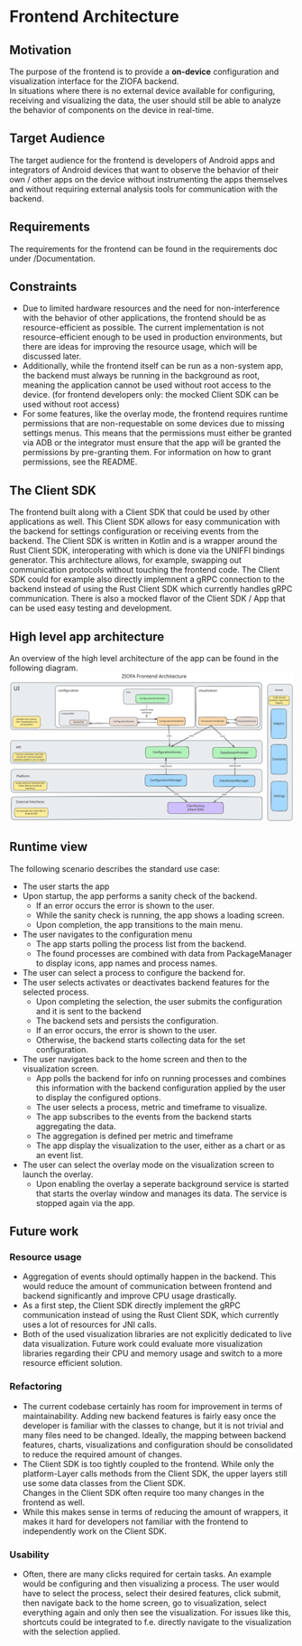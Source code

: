 <!--
SPDX-FileCopyrightText: 2025 Luca Bretting <luca.bretting@fau.de>

SPDX-License-Identifier: MIT
-->

# Frontend Architecture

## Motivation
The purpose of the frontend is to provide a **on-device** configuration and visualization interface for 
the ZIOFA backend.  
In situations where there is no external device
available for configuring, receiving and visualizing the data, the user should still be able to
analyze the behavior of components on the device in real-time.

## Target Audience
The target audience for the frontend is developers of Android apps and integrators of Android devices
that want to observe the behavior of their own / other apps on the device without instrumenting the
apps themselves and without requiring external analysis tools for communication with the backend.

## Requirements
The requirements for the frontend can be found in the requirements doc under <Repo Root>/Documentation.

## Constraints
* Due to limited hardware resources and the need for non-interference with the behavior of other applications,
the frontend should be as resource-efficient as possible. The current implementation is not resource-efficient
enough to be used in production environments, but there are ideas for improving the resource usage, which will
be discussed later.
* Additionally, while the frontend itself can be run as a non-system app, the backend must always be running
in the background as root, meaning the application cannot be used without root access to the device.
  (for frontend developers only: the mocked Client SDK can be used without root access)
* For some features, like the overlay mode, the frontend requires runtime permissions that are non-requestable
on some devices due to missing settings menus. This means that the permissions must either be granted via
ADB or the integrator must ensure that the app will be granted the permissions by pre-granting them.
For information on how to grant permissions, see the README.

## The Client SDK
The frontend built along with a Client SDK that could be used by other applications as well.
This Client SDK allows for easy communication with the backend for settings configuration or receiving
events from the backend.
The Client SDK is written in Kotlin and is a wrapper around the Rust Client SDK, interoperating with which
is done via the UNIFFI bindings generator.
This architecture allows, for example, swapping out communication protocols without touching the frontend code.
The Client SDK could for example also directly implemnent a gRPC connection to the backend instead of
using the Rust Client SDK which currently handles gRPC communication.
There is also a mocked flavor of the Client SDK / App that can be used easy testing and development.

## High level app architecture
An overview of the high level architecture of the app can be found in the following diagram.
![High level app architecture](architecture_diagram.svg)

## Runtime view
The following scenario describes the standard use case:
- The user starts the app
- Upon startup, the app performs a sanity check of the backend.
  - If an error occurs the error is shown to the user.
  - While the sanity check is running, the app shows a loading screen.
  - Upon completion, the app transitions to the main menu.
- The user navigates to the configuration menu
  - The app starts polling the process list from the backend.
  - The found processes are combined with data from PackageManager to display icons, app names and
  process names.
- The user can select a process to configure the backend for.
- The user selects activates or deactivates backend features for the selected process.
  - Upon completing the selection, the user submits the configuration and it is sent to the backend
  - The backend sets and persists the configuration.
  - If an error occurs, the error is shown to the user.
  - Otherwise, the backend starts collecting data for the set configuration.
- The user navigates back to the home screen and then to the visualization screen.
  - App polls the backend for info on running processes and combines this information with the
  backend configuration applied by the user to display the configured options.
  - The user selects a process, metric and timeframe to visualize.
  - The app subscribes to the events from the backend starts aggregating the data. 
  - The aggregation is defined per metric and timeframe
  - The app display the visualization to the user, either as a chart or as an event list.
- The user can select the overlay mode on the visualization screen to launch the overlay.
  - Upon enabling the overlay a seperate background service is started that starts the overlay 
  window and manages its data. The service is stopped again via the app.

## Future work

### Resource usage
* Aggregation of events should optimally happen in the backend. This would reduce the amount of 
communication between frontend and backend significantly and improve CPU usage drastically.
* As a first step, the Client SDK directly implement the gRPC communication 
instead of using the Rust Client SDK, which currently uses a lot of resources for JNI calls.
* Both of the used visualization libraries are not explicitly dedicated to live data visualization.
Future work could evaluate more visualization libraries regarding their CPU and memory usage and switch
to a more resource efficient solution.

### Refactoring
* The current codebase certainly has room for improvement in terms of maintainability. Adding new backend
features is fairly easy once the developer is familiar with the classes to change, but it is not trivial
and many files need to be changed. Ideally, the mapping between backend features, charts, visualizations
and configuration should be consolidated to reduce the required amount of changes.
* The Client SDK is too tightly coupled to the frontend. While only the platform-Layer calls methods
from the Client SDK, the upper layers still use some data classes from the Client SDK.  
Changes in the Client SDK often require too many changes in the frontend as well. 
* While this makes sense in terms of reducing the amount of wrappers, it makes it 
hard for developers not familiar with the frontend to independently work on the Client SDK.

### Usability
* Often, there are many clicks required for certain tasks.
An example would be configuring and then visualizing a process.
The user would have to select the process, select their desired features, click submit, then navigate
back to the home screen, go to visualization, select everything again and only then see the visualization.
For issues like this, shortcuts could be integrated to f.e. directly navigate to the visualization
with the selection applied.